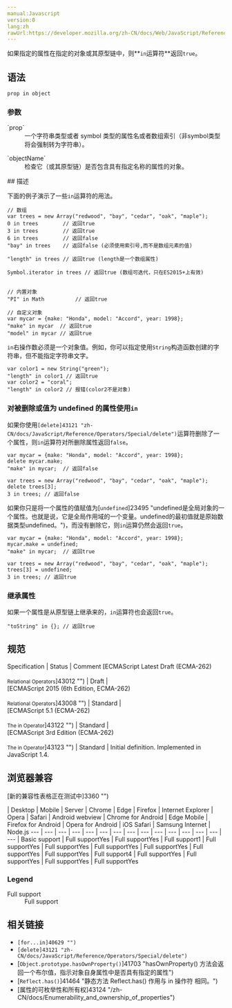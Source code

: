 ```yaml
---
manual:Javascript
version:0
lang:zh
rawUrl:https://developer.mozilla.org/zh-CN/docs/Web/JavaScript/Reference/Operators/in
---
```






如果指定的属性在指定的对象或其原型链中，则**`in`运算符**返回`true`。


## 语法<a name="Syntax"></a>

```
prop in object
```

### 参数<a name="Parameters"></a>
<dl><dt id=''>`prop`</dt><dd>一个字符串类型或者 symbol 类型的属性名或者数组索引（非symbol类型将会强制转为字符串）。</dd></dl><dl><dt id=''>`objectName`</dt><dd>检查它（或其原型链）是否包含具有指定名称的属性的对象。</dd></dl>
## 描述<a name="Description"></a>


下面的例子演示了一些`in`运算符的用法。


```
// 数组
var trees = new Array("redwood", "bay", "cedar", "oak", "maple");
0 in trees        // 返回true
3 in trees        // 返回true
6 in trees        // 返回false
"bay" in trees    // 返回false (必须使用索引号,而不是数组元素的值)

"length" in trees // 返回true (length是一个数组属性)

Symbol.iterator in trees // 返回true (数组可迭代，只在ES2015+上有效)


// 内置对象
"PI" in Math          // 返回true

// 自定义对象
var mycar = {make: "Honda", model: "Accord", year: 1998};
"make" in mycar  // 返回true
"model" in mycar // 返回true
```


`in`右操作数必须是一个对象值。例如，你可以指定使用`String`构造函数创建的字符串，但不能指定字符串文字。


```
var color1 = new String("green");
"length" in color1 // 返回true
var color2 = "coral";
"length" in color2 // 报错(color2不是对象)
```

### 对被删除或值为 undefined 的属性使用`in`<a name="Using_in_with_deleted_or_undefined_properties"></a>


如果你使用`[delete]43121 "zh-CN/docs/JavaScript/Reference/Operators/Special/delete")`运算符删除了一个属性，则`in`运算符对所删除属性返回`false`。


```
var mycar = {make: "Honda", model: "Accord", year: 1998};
delete mycar.make;
"make" in mycar;  // 返回false

var trees = new Array("redwood", "bay", "cedar", "oak", "maple");
delete trees[3];
3 in trees; // 返回false
```


如果你只是将一个属性的值赋值为[`undefined`]23495 "undefined是全局对象的一个属性。也就是说，它是全局作用域的一个变量。undefined的最初值就是原始数据类型undefined。")，而没有删除它，则`in`运算仍然会返回`true`。


```
var mycar = {make: "Honda", model: "Accord", year: 1998};
mycar.make = undefined;
"make" in mycar;  // 返回true
```

```
var trees = new Array("redwood", "bay", "cedar", "oak", "maple");
trees[3] = undefined;
3 in trees; // 返回true
```

### 继承属性<a name="Inherited_properties"></a>


如果一个属性是从原型链上继承来的，`in`运算符也会返回`true`。


```
"toString" in {}; // 返回true
```

## 规范<a name="规范"></a>

Specification | Status | Comment 
[ECMAScript Latest Draft (ECMA-262)<br></br><small>Relational Operators</small>]43012 "") | Draft |  
[ECMAScript 2015 (6th Edition, ECMA-262)<br></br><small>Relational Operators</small>]43008 "") | Standard |  
[ECMAScript 5.1 (ECMA-262)<br></br><small>The in Operator</small>]43122 "") | Standard |  
[ECMAScript 3rd Edition (ECMA-262)<br></br><small>The in Operator</small>]43123 "") | Standard | Initial definition. Implemented in JavaScript 1.4. 


## 浏览器兼容<a name="浏览器兼容"></a>
[新的兼容性表格正在测试中<i></i>]3360 "")

 | <abbr>Desktop<i></i></abbr> | <abbr>Mobile<i></i></abbr> | <abbr>Server<i></i></abbr> 
 | <abbr>Chrome<i></i></abbr> | <abbr>Edge<i></i></abbr> | <abbr>Firefox<i></i></abbr> | <abbr>Internet Explorer<i></i></abbr> | <abbr>Opera<i></i></abbr> | <abbr>Safari<i></i></abbr> | <abbr>Android webview<i></i></abbr> | <abbr>Chrome for Android<i></i></abbr> | <abbr>Edge Mobile<i></i></abbr> | <abbr>Firefox for Android<i></i></abbr> | <abbr>Opera for Android<i></i></abbr> | <abbr>iOS Safari<i></i></abbr> | <abbr>Samsung Internet<i></i></abbr> | <abbr>Node.js<i></i></abbr> 
 ---  |  ---  |  ---  |  ---  |  ---  |  ---  |  ---  |  ---  |  ---  |  ---  |  ---  |  ---  |  ---  |  ---  |  ---  | 
Basic support | <abbr>Full support</abbr>Yes | <abbr>Full support</abbr>Yes | <abbr>Full support</abbr>1 | <abbr>Full support</abbr>Yes | <abbr>Full support</abbr>Yes | <abbr>Full support</abbr>Yes | <abbr>Full support</abbr>Yes | <abbr>Full support</abbr>Yes | <abbr>Full support</abbr>Yes | <abbr>Full support</abbr>4 | <abbr>Full support</abbr>Yes | <abbr>Full support</abbr>Yes | <abbr>Full support</abbr>Yes | <abbr>Full support</abbr>Yes 


### Legend<a name="Legend"></a>
<dl><dt id=''><abbr>Full support</abbr></dt><dd>Full support</dd></dl>

## 相关链接<a name="See_also"></a>

* `[for...in]40629 "")`
* `[delete]43121 "zh-CN/docs/JavaScript/Reference/Operators/Special/delete")`
* [`Object.prototype.hasOwnProperty()`]41703 "hasOwnProperty() 方法会返回一个布尔值，指示对象自身属性中是否具有指定的属性")
* [`Reflect.has()`]41464 "静态方法 Reflect.has() 作用与 in 操作符 相同。")
* [属性的可枚举性和所有权]43124 "/zh-CN/docs/Enumerability_and_ownership_of_properties")



